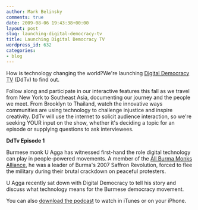 ```yaml
---
author: Mark Belinsky
comments: true
date: 2009-08-06 19:43:38+00:00
layout: post
slug: launching-digital-democracy-tv
title: Launching Digital Democracy TV
wordpress_id: 632
categories:
- blog
---
```

How is technology changing the world?We're launching [Digital Democracy TV](http://digitaldemocracy.blip.tv/) (DdTv) to find out.

Follow along and participate in our interactive features this fall as we travel from New York to Southeast Asia, documenting our journey and the people we meet. From Brooklyn to Thailand, watch the innovative ways communities are using technology to challenge injustice and inspire creativity. DdTv will use the internet to solicit audience interaction, so we're seeking YOUR input on the show, whether it's deciding a topic for an episode or supplying questions to ask interviewees.

**DdTv Episode 1**

Burmese monk U Agga has witnessed first-hand the role digital technology can play in people-powered movements. A member of the [All Burma Monks Alliance](http://allburmamonksalliance.org/), he was a leader of Burma's 2007 Saffron Revolution, forced to flee the military during their brutal crackdown on peaceful protesters.

U Agga recently sat down with Digital Democracy to tell his story and discuss what technology means for the Burmese democracy movement.



You can also [download the podcast](itpc://digitaldemocracy.blip.tv/rss/itunes/) to watch in iTunes or on your iPhone.
